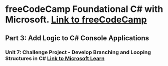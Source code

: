 # freeCodeCamp Foundational C# with Microsoft. [Link to freeCodeCamp](https://www.freecodecamp.org/learn/foundational-c-sharp-with-microsoft)

## Part 3: Add Logic to C# Console Applications
### Unit 7: Challenge Project - Develop Branching and Looping Structures in C# [Link to Microsoft Learn](https://learn.microsoft.com/en-us/training/modules/challenge-project-develop-branching-looping-structures-c-sharp/)

 